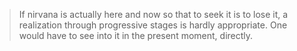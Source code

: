 >If nirvana is actually here and now so that to seek it is to lose it, a realization through progressive stages is hardly appropriate. One would have to see into it in the present moment, directly.